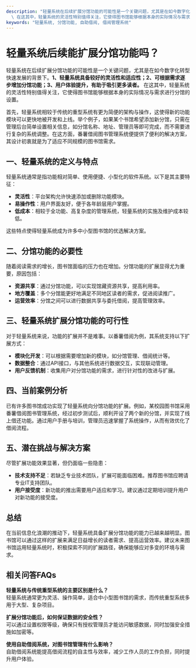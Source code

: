 ```yaml
---
description: "轻量系统在后续扩展分馆功能的可能性是一个关键问题，尤其是在如今数字化转型快速发展的背景下。**1、轻量系统具备较好的灵活性和适应性；2、可根据需求逐步增加分馆功能；3、用户体验提升，有助于吸引更多读者。**\
  \ 在这其中，轻量系统的灵活性特别值得关注，它使得图书馆能够根据本身的实际情况与需求进行分馆的设置。"
keywords: "轻量系统, 分馆功能, 自助借阅, 借阅管理系统"
---
```

# 轻量系统后续能扩展分馆功能吗？

轻量系统在后续扩展分馆功能的可能性是一个关键问题，尤其是在如今数字化转型快速发展的背景下。**1、轻量系统具备较好的灵活性和适应性；2、可根据需求逐步增加分馆功能；3、用户体验提升，有助于吸引更多读者。** 在这其中，轻量系统的灵活性特别值得关注，它使得图书馆能够根据本身的实际情况与需求进行分馆的设置。

首先，轻量系统相较于传统的重型系统有更为简便的架构与操作，这使得新的功能模块可以更快地被开发和上线。举个例子，如果某个书馆希望添加新分馆，只需在管理后台简单设置相关信息，如分馆名称、地址、管理员等即可完成，而不需要进行复杂的系统调整。在这方面，番薯借阅图书管理系统便提供了便利的解决方案，其设计初衷就是为了适应不同规模的图书馆需求。

## **一、轻量系统的定义与特点**

轻量系统通常是指功能相对简单、使用便捷、小型化的软件系统。以下是其主要特征：

- **灵活性**：平台架构允许快速添加或删除功能模块。
- **易操作性**：用户界面友好，便于各年龄层用户掌握。
- **低成本**：相较于全功能、高复杂度的管理系统，轻量系统的实施及维护成本较低。
  
这些特点使得轻量系统成为许多中小型图书馆的优选解决方案。

## **二、分馆功能的必要性**

随着阅读需求的增长，图书馆面临的压力也在增加。分馆功能的扩展显得尤为重要，原因包括：

- **资源共享**：通过分馆功能，可以实现馆藏资源共享，提高利用率。
- **地方覆盖**：多个分馆能更好地满足不同地区读者的需求，促进阅读推广。
- **运营效率**：分馆之间可以进行数据共享与委托借阅，提高管理效率。

## **三、轻量系统扩展分馆功能的可行性**

对于轻量系统来说，功能的扩展并不是难事。以番薯借阅为例，其系统支持以下扩展方式：

- **模块化开发**：可以根据需要增加新的模块，如分馆管理、借阅统计等。
- **数据整合**：通过API接口，与其他系统进行数据交互，实现联动管理。
- **用户反馈机制**：收集用户对分馆功能的需求，进行针对性的改进与扩展。

## **四、当前案例分析**

已有许多图书馆成功实现了轻量系统向分馆功能的扩展。例如，某校园图书馆采用番薯借阅图书管理系统，经过初步测试后，顺利开设了两个新的分馆，并实现了线上借还功能。通过用户手册与培训，管理员迅速掌握了系统操作，从而有效优化了借阅流程。

## **五、潜在挑战与解决方案**

尽管扩展功能效果显著，但仍面临一些隐患：

- **技术支持不足**：若缺乏专业技术团队，扩展可能面临困难。推荐图书馆应聘请专业IT支持团队。
- **用户接受度**：新功能的推出需要用户适应和学习。建议通过定期培训提升用户对新功能的接受度。

## **总结**

在当前信息化浪潮的推动下，轻量系统具备扩展分馆功能的能力已越来越明显。图书馆可以通过这样的扩展来满足日益增长的读者需求、提高运营效率。建议未来图书馆运用轻量系统时，积极探索不同的扩展路径，确保能够应对多变的环境与需求。

## 相关问答FAQs

**轻量系统与传统重型系统的主要区别是什么？**  
轻量系统通常更为灵活、操作简单，适合中小型图书馆的需求，而传统重型系统多用于大型、复杂项目。

**扩展分馆功能后，如何保证数据的安全性？**  
可以通过设置权限等级，确保只有授权管理员才能访问敏感数据，同时加强安全措施如加密等。

**使用自助借阅系统，对图书馆管理有什么影响？**  
自助借阅系统能提高借阅流程的自主性与效率，减少工作人员的工作负担，同时提升用户体验。
